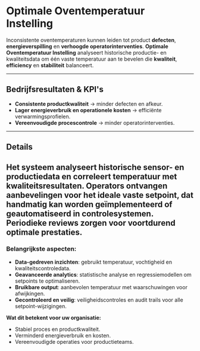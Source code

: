 # Optimale Oventemperatuur Instelling

Inconsistente oventemperaturen kunnen leiden tot product **defecten**, **energieverspilling** en **verhoogde operatorinterventies**. **Optimale Oventemperatuur Instelling** analyseert historische productie- en kwaliteitsdata om één vaste temperatuur aan te bevelen die **kwaliteit**, **efficiency** en **stabiliteit** balanceert.  

---
## Bedrijfsresultaten & KPI's
- **Consistente productkwaliteit** → minder defecten en afkeur.  
- **Lager energieverbruik en operationele kosten** → efficiënte verwarmingsprofielen.  
- **Vereenvoudigde procescontrole** → minder operatorinterventies.  

---

## Details
Het systeem analyseert historische sensor- en productiedata en correleert temperatuur met kwaliteitsresultaten. Operators ontvangen aanbevelingen voor het ideale vaste setpoint, dat handmatig kan worden geïmplementeerd of geautomatiseerd in controlesystemen. Periodieke reviews zorgen voor voortdurend optimale prestaties. 
---  
### Belangrijkste aspecten: 
- **Data-gedreven inzichten**: gebruikt temperatuur, vochtigheid en kwaliteitscontroledata.  
- **Geavanceerde analytics**: statistische analyse en regressiemodellen om setpoints te optimaliseren.  
- **Bruikbare output**: aanbevolen temperatuur met waarschuwingen voor afwijkingen.  
- **Gecontroleerd en veilig**: veiligheidscontroles en audit trails voor alle setpoint-wijzigingen.  

**Wat dit betekent voor uw organisatie:**  
- Stabiel proces en productkwaliteit.  
- Verminderd energieverbruik en kosten.  
- Vereenvoudigde operaties voor productieteams.  
